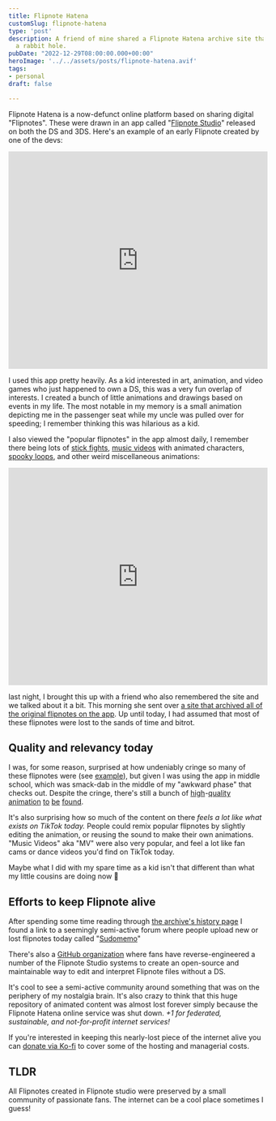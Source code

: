 ```yaml
---
title: Flipnote Hatena
customSlug: flipnote-hatena
type: 'post'
description: A friend of mine shared a Flipnote Hatena archive site that sent me down
  a rabbit hole.
pubDate: "2022-12-29T08:00:00.000+00:00"
heroImage: '../../assets/posts/flipnote-hatena.avif'
tags:
- personal
draft: false

---
```

Flipnote Hatena is a now-defunct online platform based on sharing digital "Flipnotes". These were drawn in an app called "[Flipnote Studio](https://en.wikipedia.org/wiki/Flipnote_Studio)" released on both the DS and 3DS. Here's an example of an early Flipnote created by one of the devs:

<iframe src="https://archive.sudomemo.net/watch/embed/mm3d05l2nc3bcftirpkwckwy1nvc" scrolling="no" frameborder="0" height="429" width="512"></iframe>

I used this app pretty heavily. As a kid interested in art, animation, and video games who just happened to own a DS, this was a very fun overlap of interests. I created a bunch of little animations and drawings based on events in my life. The most notable in my memory is a small animation depicting me in the passenger seat while my uncle was pulled over for speeding; I remember thinking this was hilarious as a kid.

I also viewed the "popular flipnotes" in the app almost daily, I remember there being lots of [stick fights](https://www.sudomemo.net/watch/CBEEA0_0A95B9C620081_000), [music videos](https://archive.sudomemo.net/watch/mg3io13c0czbyyvl24kwn2udpnac) with animated characters, [spooky loops](https://flipnot.es/5UL8E13), and other weird miscellaneous animations:

<iframe src="https://archive.sudomemo.net/watch/embed/mw21bqmammy40dtweuatavgl1jbc" scrolling="no" frameborder="0" height="429" width="512"></iframe>

last night, I brought this up with a friend who also remembered the site and we talked about it a bit. This morning she sent over [a site that archived all of the original flipnotes on the app](https://archive.sudomemo.net/). Up until today, I had assumed that most of these flipnotes were lost to the sands of time and bitrot. 

## Quality and relevancy today

I was, for some reason, surprised at how undeniably cringe so many of these flipnotes were (see [example](https://flipnot.es/MY2918D)), but given I was using the app in middle school, which was smack-dab in the middle of my "awkward phase" that checks out. Despite the cringe, there's still a bunch of [high](https://flipnot.es/91YE8FP)-[quality](https://flipnot.es/32XFCYA) [animation](https://flipnot.es/C9DZK64) [to](https://flipnot.es/GES6CZ4) [be](https://flipnot.es/4YRU3D9) [found](https://flipnot.es/5KQLF4A).

It's also surprising how so much of the content on there _feels a lot like what exists on TikTok today._ People could remix popular flipnotes by slightly editing the animation, or reusing the sound to make their own animations. "Music Videos" aka "MV" were also very popular, and feel a lot like fan cams or dance videos you'd find on TikTok today.

Maybe what I did with my spare time as a kid isn't that different than what my little cousins are doing now 🤷

## Efforts to keep Flipnote alive

After spending some time reading through [the archive's history page](https://archive.sudomemo.net/history/) I found a link to a seemingly semi-active forum where people upload new or lost flipnotes today called "[Sudomemo](https://www.sudomemo.net/?utm_source=flipnotearchive)"

There's also a [GitHub organization](https://github.com/Flipnote-Collective) where fans have reverse-engineered a number of the Flipnote Studio systems to create an open-source and maintainable way to edit and interpret Flipnote files without a DS.

It's cool to see a semi-active community around something that was on the periphery of my nostalgia brain. It's also crazy to think that this huge repository of animated content was almost lost forever simply because the Flipnote Hatena online service was shut down.  _+1 for federated, sustainable, and not-for-profit internet services!_ 

If you're interested in keeping this nearly-lost piece of the internet alive you can [donate via Ko-fi](https://ko-fi.com/flipnotearchive) to cover some of the hosting and managerial costs.  

## TLDR

All Flipnotes created in Flipnote studio were preserved by a small community of passionate fans. The internet can be a cool place sometimes I guess! 